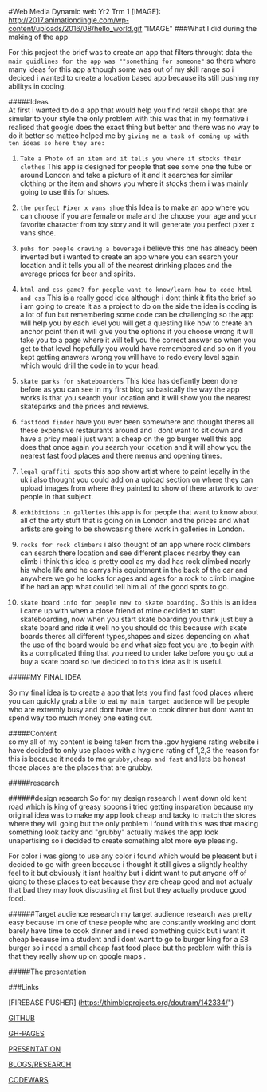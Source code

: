 #Web Media Dynamic web Yr2 Trm 1
[IMAGE]: http://2017.animationdingle.com/wp-content/uploads/2016/08/hello_world.gif "IMAGE"
###What I did during the making of the app

For this project the brief was to create an app that filters throught data `the main guidlines for the app was ""something for someone"` so there where many ideas for this app although some was out of my skill range so i deciced i wanted to create a location based app because its still pushing my abilitys in coding.

#####Ideas    
At first i wanted to do a app that would help you find retail shops that are simular to your style
the only problem with this was that in my formative i realised that google does the exact thing but better and there was no way to do it better so matteo helped me by `giving me a task of coming up with ten ideas so here they are:`

1. `Take a Photo of an item and it tells you where it stocks their clothes`
This app is designed for people that see some one the tube or around London and take a picture of it and it searches for similar clothing or the item and shows you where it stocks them i was mainly going to use this for shoes.</p>
2. `the perfect Pixer x vans shoe`
this Idea is to make an app where you can choose if you are female or male and the choose your age and your favorite character from toy story and it will generate you perfect pixer x vans shoe.

3. `pubs for people craving a beverage`
i believe this one has already been invented but i wanted to create an app where you can search your location and it tells you all of the nearest drinking places and the average prices for beer and spirits.

4. `html and css game? for people want to know/learn how to code html and css`
This is a really good idea although i dont think it fits the brief so i am going to create it as a project to do on the side the idea is coding is a lot of fun but remembering some code can be challenging so the app will help you by each level you will get a questing like how to create an anchor point then it will give you the options if you choose wrong it will take you to a page where it will tell you the correct answer so when you get to that level hopefully you would have remembered and so on if you kept getting answers wrong you will have to redo every level again which would drill the code in to your head.

5. `skate parks for skateboarders`
This Idea has defiantly been done before as you can see in my first blog so basically the way the app works is that you search your location and it will show you the nearest skateparks and the prices and reviews.</p>

6. `fastfood finder`
have you ever been somewhere and thought theres all these expensive restaurants around and i dont want to sit down and have a pricy meal i just want a cheap on the go burger well this app does that once again you search your location and it will show you the nearest fast food places and there menus and opening times.

7. `legal graffiti spots`
this app show artist where to paint legally in the uk i also thought you could add on a upload section on where they can upload images from where they painted to show of there artwork to over people in that subject.

8. `exhibitions in galleries`
this app is for people that want to know about all of the arty stuff that is going on in London and the prices and what artists are going to be showcasing there work in galleries in London.

9. `rocks for rock climbers` 
i also thought of an app where rock climbers can search there location and see different places nearby they can climb i think this idea is pretty cool as my dad has rock climbed nearly his whole life and he carrys his equiptment in the back of the car and anywhere we go he looks for ages and ages for a rock to climb imagine if he had an app what coulld tell him all of the good spots to go.

10. `skate board info for people new to skate boarding.`
So this is an idea i came up with when a close friend of mine decided to start skateboarding, now when you start skate boarding you think just buy a skate board and ride it well no you should do this because with skate boards theres all different types,shapes and sizes depending on what the use of the board would be and what size feet you are ,to begin with its a complicated thing that you need to under take before you go out a buy a skate board so ive decided to to this idea as it is useful.</p>

#####MY FINAL IDEA

So my final idea is to create a app that lets you find fast food places where you can quickly grab a bite to eat `my main target audience` will be people who are extremly busy and dont have time to cook dinner but dont want to spend way too much money one eating out.


#####Content    
so my all of my content is being taken from the .gov hygiene rating website i have decided to only use places with a hygiene rating of 1,2,3 the reason for this is because it needs to me `grubby,cheap and fast` and lets be honest those places are the places that are grubby.

#####research

######design research
So for my design research I went down old kent road which is king of greasy spoons i tried getting insparation because my original idea was to make my app look cheap and tacky to match the stores where they will going but the only problem i found with this was that making something look tacky and "grubby" actually makes the app look unapertising so i decided to create something alot more eye pleasing.

For color i was giong to use any color i found which would be pleasent but i decided to go with green because i thought it still gives a slightly healthy feel to it but obviously it isnt healthy but i didnt want to put anyone off of giong to these places to eat because they are cheap good and not actualy that bad they may look discusting at first but they actually produce good food.

######Target audience research
my target audience research was pretty easy because im one of these people who are constantly working and dont barely have time to cook dinner and i need something quick but i want it cheap because im a student and i dont want to go to burger king for a £8 burger so i need a small cheap fast food place but the problem with this is that they really show up on google maps .

 




#####The presentation    


###Links

[FIREBASE PUSHER] (https://thimbleprojects.org/doutram/142334/")

[GITHUB](https://github.com/doutram/DYNAMIC-WEB-YR-2-TRM-1") 

[GH-PAGES](https://doutram.github.io/DYNAMIC-WEB-YR-2-TRM-1/APP%20TEMPLATE/index.html") 

[PRESENTATION](https://slides.com/darrenoutram/deck-1")

[BLOGS/RESEARCH](http://darrenoutram1027.wixsite.com/webmedia/trm-1-dynamic-web")

[CODEWARS](https://www.codewars.com/users/doutram")
